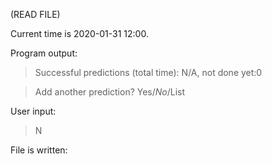 (READ FILE)

Current time is 2020-01-31 12:00.

Program output:
> Successful predictions (total time): N/A, not done yet:0

> Add another prediction? Yes/*No*/List

User input:
> N

File is written:
```

```